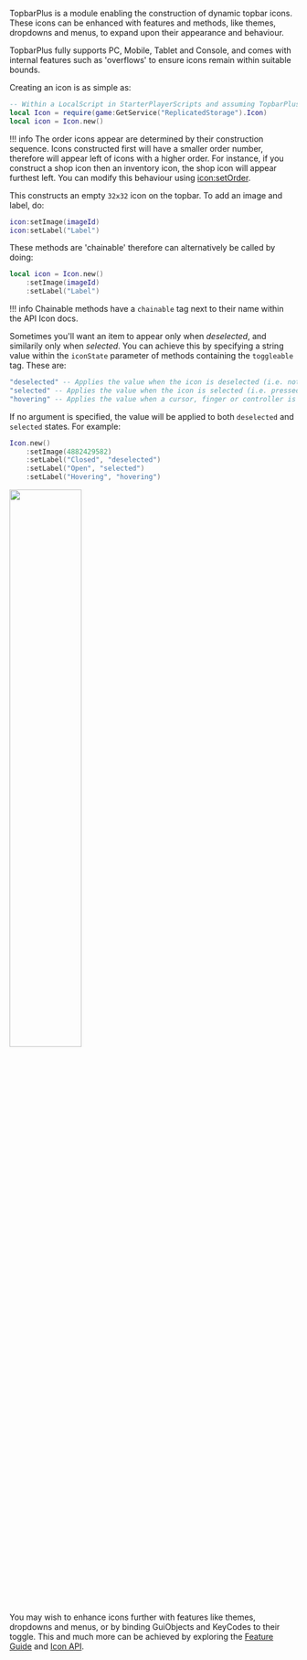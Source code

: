 [icon:setOrder]: https://1foreverhd.github.io/TopbarPlus/api/icon//#setorder
[Feature Guide]: https://1foreverhd.github.io/TopbarPlus/features
[Icon API]: https://1foreverhd.github.io/TopbarPlus/api/icon/

TopbarPlus is a module enabling the construction of dynamic topbar icons. These icons can be enhanced with features and methods, like themes, dropdowns and menus, to expand upon their appearance and behaviour.

TopbarPlus fully supports PC, Mobile, Tablet and Console, and comes with internal features such as 'overflows' to ensure icons remain within suitable bounds.

Creating an icon is as simple as:

``` lua
-- Within a LocalScript in StarterPlayerScripts and assuming TopbarPlus is placed in ReplicatedStorage
local Icon = require(game:GetService("ReplicatedStorage").Icon)
local icon = Icon.new()
```

!!! info
    The order icons appear are determined by their construction sequence. Icons constructed first will have a smaller order number, therefore will appear left of icons with a higher order. For instance, if you construct a shop icon then an inventory icon, the shop icon will appear furthest left. You can modify this behaviour using [icon:setOrder].

This constructs an empty ``32x32`` icon on the topbar. To add an image and label, do:
```lua
icon:setImage(imageId)
icon:setLabel("Label")
```

These methods are 'chainable' therefore can alternatively be called by doing:
```lua
local icon = Icon.new()
    :setImage(imageId)
    :setLabel("Label")
```

!!! info
    Chainable methods have a ``chainable`` tag next to their name within the API Icon docs.

Sometimes you'll want an item to appear only when *deselected*, and similarily only when *selected*. You can achieve this by specifying a string value within the ``iconState`` parameter of methods containing the ``toggleable`` tag. These are:

```lua
"deselected" -- Applies the value when the icon is deselected (i.e. not pressed)
"selected" -- Applies the value when the icon is selected (i.e. pressed)
"hovering" -- Applies the value when a cursor, finger or controller is hovering over the icon
```

If no argument is specified, the value will be applied to both ``deselected`` and ``selected`` states. For example:

```lua
Icon.new()
	:setImage(4882429582)
	:setLabel("Closed", "deselected")
	:setLabel("Open", "selected")
	:setLabel("Hovering", "hovering")
```

<a><img src="https://i.imgur.com/z1oCYMQ.gif" width="50%"/></a>

You may wish to enhance icons further with features like themes, dropdowns and menus, or by binding GuiObjects and KeyCodes to their toggle. This and much more can be achieved by exploring the [Feature Guide] and [Icon API].